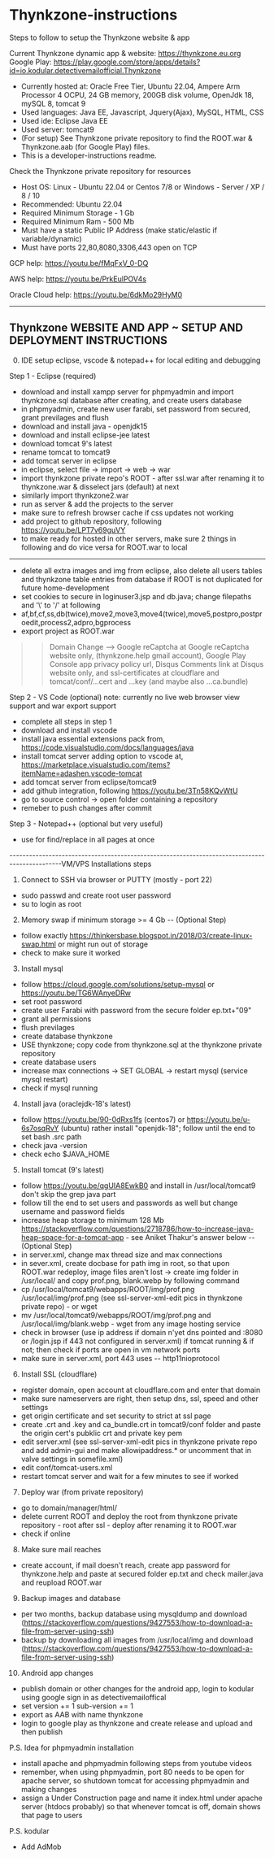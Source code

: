 # Thynkzone-instructions

Steps to follow to setup the Thynkzone website & app

Current Thynkzone dynamic app & website: https://thynkzone.eu.org
Google Play: https://play.google.com/store/apps/details?id=io.kodular.detectivemailofficial.Thynkzone
- Currently hosted at: Oracle Free Tier, Ubuntu 22.04, Ampere Arm Processor 4 OCPU, 24 GB memory, 200GB disk volume, OpenJdk 18, mySQL 8, tomcat 9
- Used languages: Java EE, Javascript, Jquery(Ajax), MySQL, HTML, CSS
- Used ide: Eclipse Java EE
- Used server: tomcat9
- (For setup) See Thynkzone private repository to find the ROOT.war & Thynkzone.aab (for Google Play) files.
- This is a developer-instructions readme.

Check the Thynkzone private repository for resources

- Host OS: Linux - Ubuntu 22.04 or Centos 7/8 or Windows - Server / XP / 8 / 10
- Recommended: Ubuntu 22.04
- Required Minimum Storage - 1 Gb
- Required Minimum Ram - 500 Mb
- Must have a static Public IP Address (make static/elastic if variable/dynamic)
- Must have ports 22,80,8080,3306,443 open on TCP

GCP help: https://youtu.be/fMqFxV_0-DQ

AWS help: https://youtu.be/PrkEulPOV4s

Oracle Cloud help: https://youtu.be/6dkMo29HyM0

-----------------------------------------------------------------
Thynkzone WEBSITE AND APP ~ SETUP AND DEPLOYMENT INSTRUCTIONS
-----------------------------------------------------------------

0) IDE setup eclipse, vscode & notepad++ for local editing and debugging

Step 1 - Eclipse (required)
- download and install xampp server for phpmyadmin and import thynkzone.sql database after creating, and create users database
- in phpmyadmin, create new user farabi, set password from secured, grant previlages and flush
- download and install java - openjdk15
- download and install eclipse-jee latest
- download tomcat 9's latest
- rename tomcat to tomcat9
- add tomcat server in eclipse
- in eclipse, select file -> import -> web -> war
- import thynkzone private repo's ROOT - after ssl.war after renaming it to thynkzone.war & disselect jars (default) at next
- similarly import thynkzone2.war
- run as server & add the projects to the server
- make sure to refresh browser cache if css updates not working
- add project to github repository, following https://youtu.be/LPT7v69guVY
- to make ready for hosted in other servers, make sure 2 things in following and do vice versa for ROOT.war to local
----------------------------------------------------------------------------------------------------------------------

- delete all extra images and img from eclipse, also delete all users tables and thynkzone table entries from database if ROOT is not duplicated for future home-development
- set cookies to secure in loginuser3.jsp and db.java; change filepaths and '\\' to '/' at following
- af,bf,cf,ss,db(twice),move2,move3,move4(twice),move5,postpro,postproedit,process2,adpro,bgprocess
- export project as ROOT.war

>>Domain Change --> Google reCaptcha at Google reCaptcha website only, (thynkzone.help gmail account), Google Play Console app privacy policy url, Disqus Comments link at Disqus website only, and ssl-certificates at cloudflare and tomcat/conf/...cert and ...key (and maybe also ...ca.bundle)

Step 2 - VS Code (optional)
note: currently no live web browser view support and war export support
- complete all steps in step 1
- download and install vscode
- install java essential extensions pack from, https://code.visualstudio.com/docs/languages/java
- install tomcat server adding option to vscode at, https://marketplace.visualstudio.com/items?itemName=adashen.vscode-tomcat
- add tomcat server from eclipse/tomcat9
- add github integration, following https://youtu.be/3Tn58KQvWtU
- go to source control -> open folder containing a repository
- remeber to push changes after commit

Step 3 - Notepad++ (optional but very useful)
- use for find/replace in all pages at once



----------------------------------------------------------------------------------------------VM/VPS Installations steps

1) Connect to SSH via browser or PUTTY (mostly - port 22)
- sudo passwd and create root user password
- su to login as root

2) Memory swap if minimum storage >= 4 Gb -- (Optional Step)
- follow exactly https://thinkersbase.blogspot.in/2018/03/create-linux-swap.html or might run out of storage
- check to make sure it worked

3) Install mysql
- follow https://cloud.google.com/solutions/setup-mysql  or https://youtu.be/TG6WAnyeDRw
- set root password
- create user Farabi with password from the secure folder ep.txt+"09"
- grant all permissions
- flush previlages
- create database thynkzone
- USE thynkzone; copy code from thynkzone.sql at the thynkzone private repository
- create database users
- increase max connections -> SET GLOBAL -> restart mysql (service mysql restart)
- check if mysql running

4) Install java (oraclejdk-18's latest)
- follow https://youtu.be/90-0dRxs1fs (centos7) or https://youtu.be/u-6s7osqRvY (ubuntu) rather install "openjdk-18"; follow until the end to set bash .src path
- check java -version
- check echo $JAVA_HOME

5) Install tomcat (9's latest)
- follow https://youtu.be/qgUIA8EwkB0 and install in /usr/local/tomcat9 don't skip the grep java part
- follow till the end to set users and passwords as well but change username and password fields
- increase heap storage to minimum 128 Mb https://stackoverflow.com/questions/2718786/how-to-increase-java-heap-space-for-a-tomcat-app - see Aniket Thakur's answer below -- (Optional Step)
- in server.xml, change max thread size and max connections
- in sever.xml, create docbase for path img in root, so that upon ROOT.war redeploy, image files aren't lost -> create img folder in /usr/local/ and copy prof.png, blank.webp by following command
- cp /usr/local/tomcat9/webapps/ROOT/img/prof.png /usr/local/img/prof.png (see ssl-server-xml-edit pics in thynkzone private repo) - or wget
- mv /usr/local/tomcat9/webapps/ROOT/img/prof.png and /usr/local/img/blank.webp - wget from any image hosting service
- check in browser (use ip address if domain n'yet dns pointed and :8080 or /login.jsp if 443 not configured in server.xml) if tomcat running & if not; then check if ports are open in vm network ports
- make sure in server.xml, port 443 uses -- http11nioprotocol

6) Install SSL (cloudflare)
- register domain, open account at cloudflare.com and enter that domain
- make sure nameservers are right, then setup dns, ssl, speed and other settings
- get origin certificate and set security to strict at ssl page
- create .crt and .key and ca_bundle.crt in tomcat9/conf folder and paste the origin cert's pubklic crt and private key pem
- edit server.xml (see ssl-server-xml-edit pics in thynkzone private repo and add admin-gui and make allowipaddress.* or uncomment that in valve settings in somefile.xml)
- edit conf/tomcat-users.xml
- restart tomcat server and wait for a few minutes to see if worked

7) Deploy war (from private repository)
- go to domain/manager/html/
- delete current ROOT and deploy the root from thynkzone private repository - root after ssl - deploy after renaming it to ROOT.war
- check if online

8) Make sure mail reaches
- create account, if mail doesn't reach, create app password for thynkzone.help and paste at secured folder ep.txt and check mailer.java and reupload ROOT.war

9) Backup images and database
- per two months, backup database using mysqldump and download (https://stackoverflow.com/questions/9427553/how-to-download-a-file-from-server-using-ssh)
- backup by downloading all images from /usr/local/img and download (https://stackoverflow.com/questions/9427553/how-to-download-a-file-from-server-using-ssh)

10) Android app changes
-  publish domain or other changes for the android app, login to kodular using google sign in as detectivemailoffical
-  set version += 1 sub-version += 1
-  export as AAB with name thynkzone
-  login to google play as thynkzone and create release and upload and then publish

P.S. Idea for phpmyadmin installation
- install apache and phpmyadmin following steps from youtube videos
- remember, when using phpmyadmin, port 80 needs to be open for apache server, so shutdown tomcat for accessing phpmyadmin and making changes
- assign a Under Construction page and name it index.html under apache server (htdocs probably) so that whenever tomcat is off, domain shows that page to users

P.S. kodular
- Add AdMob
